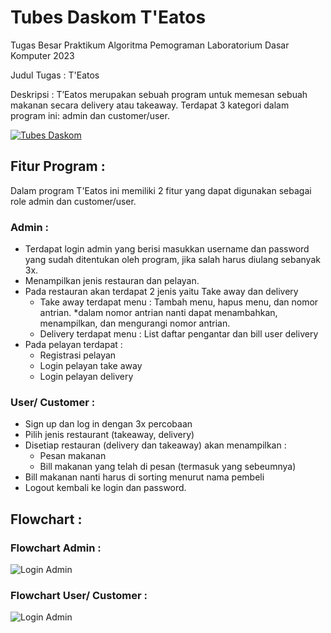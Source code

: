 # Tubes Daskom T'Eatos
Tugas Besar Praktikum Algoritma Pemograman Laboratorium Dasar Komputer 2023

Judul Tugas : T'Eatos

Deskripsi : T’Eatos merupakan sebuah program untuk memesan sebuah makanan secara delivery atau takeaway. Terdapat 3 kategori dalam program ini: admin dan customer/user.

[![Tubes Daskom](https://skillicons.dev/icons?i=vscode,c)](https://skillicons.dev)

## Fitur Program :
Dalam program T'Eatos ini memiliki 2 fitur yang dapat digunakan sebagai role admin dan customer/user.

### Admin :
- Terdapat login admin yang berisi masukkan username dan password yang sudah ditentukan oleh program, jika salah harus diulang sebanyak 3x.
- Menampilkan jenis restauran dan pelayan.
- Pada restauran akan terdapat 2 jenis yaitu Take away dan delivery
    - Take away terdapat menu : Tambah menu, hapus menu, dan nomor antrian. *dalam nomor antrian nanti dapat menambahkan, menampilkan, dan mengurangi nomor antrian.
    - Delivery terdapat menu : List daftar pengantar dan bill user delivery
- Pada pelayan terdapat :
    - Registrasi pelayan
    - Login pelayan take away
    - Login pelayan delivery

### User/ Customer :
- Sign up dan log in dengan 3x percobaan
- Pilih jenis restaurant (takeaway, delivery)
- Disetiap restauran (delivery dan takeaway) akan menampilkan :
    - Pesan makanan
    - Bill makanan yang telah di pesan (termasuk yang sebeumnya)
- Bill makanan nanti harus di sorting menurut nama pembeli
- Logout kembali ke login dan password.

## Flowchart :

### Flowchart Admin :
![Login Admin](https://github.com/Alizaaaja4/tubes-daskom-Teatos/blob/main/Flowchart.T_eatos-ADMIN.drawio.png)

### Flowchart User/ Customer :
![Login Admin](https://github.com/Alizaaaja4/tubes-daskom-Teatos/blob/main/Flowchart.T_eatos-USER.drawio.png)
